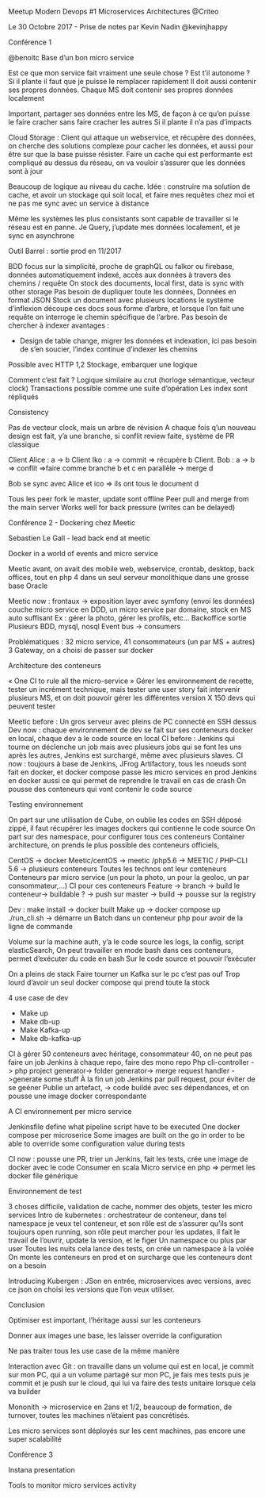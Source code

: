 Meetup Modern Devops #1 Microservices Architectures @Criteo

Le 30 Octobre 2017 - Prise de notes par Kevin Nadin @kevinjhappy



Conférence 1 

@benoitc
Base d’un bon micro service

Est ce que mon service fait vraiment une seule chose ?
Est t’il autonome ? Si il plante il faut que je puisse le remplacer rapidement
Il doit aussi contenir ses propres données.
Chaque MS doit contenir ses propres données localement

Important, partager ses données entre les MS, de façon à ce qu’on puisse le faire cracher sans faire cracher les autres
Si il plante il n’a pas d’impacts

Cloud Storage :
Client qui attaque un webservice, et récupère des données, on cherche des solutions complexe pour cacher les données, et aussi pour être sur que la base puisse résister.
Faire un cache qui est performante est compliqué au dessus du réseau, on va vouloir s’assurer que les données sont à jour

Beaucoup de logique au niveau du cache.
Idée : construire ma solution de cache, et avoir un stockage qui soit local, et faire mes requêtes chez moi et ne pas me sync avec un service à distance

Même les systèmes les plus consistants sont capable de travailler si le réseau est en panne.
Je Query, j’update mes données localement, et je sync en asynchrone

Outil Barrel : sortie prod en 11/2017

BDD focus sur la simplicité, proche de graphQL ou falkor ou firebase, données automatiquement indexé, accès aux données à travers des chemins / requête
On stock des documents, local first, data is sync with other storage
Pas besoin de dupliquer toute les données,
Données en format JSON
Stock un document avec plusieurs locations le système d’inflexion découpe ces docs sous forme d’arbre, et lorsque l’on fait une requête on interroge le chemin spécifique de l’arbre.
Pas besoin de chercher à indexer
 avantages :
- Design de table change, migrer les données et indexation, ici pas besoin de s’en soucier, l’index continue d’indexer les chemins

Possible avec HTTP 1,2
Stockage, embarquer une logique

Comment c’est fait ?
Logique similaire au crut (horloge sémantique, vecteur clock)
Transactions possible comme une suite d’opération
Les index sont répliqués

Consistency

Pas de vecteur clock, mais un arbre de révision
A chaque fois q’un nouveau design est fait, y’a une branche, si conflit review faite, système de PR classique

Client Alice : a -> b 
Client Iko : a -> commit => récupère b
Client. Bob : a -> b => conflit =>faire comme branche b et c  en parallèle -> merge d

Bob se sync avec Alice et ico => ils ont tous le document d

Tous les peer fork le master, update sont offline
Peer pull and merge from the main server
Works well for back pressure (writes can be delayed)



Conférence 2 - Dockering chez Meetic

Sebastien Le Gall - lead back end at meetic

Docker in a world of events and micro service

Meetic avant, on avait des mobile web, webservice, crontab, desktop, back offices, tout en php 4 dans un seul serveur monolithique dans une grosse base Oracle

Meetic now : frontaux -> exposition layer avec symfony (envoi les données) couche micro service en DDD, un micro service par domaine, stock en MS auto suffisant
Ex : gérer la photo, gérer les profils, etc…
Backoffice sortie
Plusieurs BDD, mysql, nosql
Event bus -> consumers

Problématiques : 32 micro service, 41 consommateurs (un par MS + autres)
3 Gateway, on a choisi de passer sur docker 

Architecture des conteneurs

« One CI to rule all the micro-service »
Gérer les environnement de recette, tester un incrément technique, mais tester une user story fait intervenir plusieurs MS, et on doit pouvoir gérer les différentes version X 150 devs qui peuvent tester

Meetic before : Un gros serveur avec pleins de PC connecté en SSH dessus
Dev now : chaque environnement de dev se fait sur ses conteneurs docker en local, chaque dev a le code source en local
CI before : Jenkins qui tourne on déclenche un job mais avec plusieurs jobs qui se font les uns après les autres, Jenkins est surchargé, même avec plusieurs slaves.
CI now : toujours à base de Jenkins, JFrog Artifactory, tous les noeuds sont fait en docker, et docker compose passe les micro services en prod
Jenkins en docker aussi ce qui permet de reprendre le travail en cas de crash
On pousse des conteneurs qui vont contenir le code source

Testing environnement

On part sur une utilisation de Cube, on oublie les codes en SSH déposé zippé, il faut récupérer les images dockers qui contienne le code source
On part sur des namespace, pour configurer tous ces conteneurs
Container architecture, on prends le plus possible des conteneurs officiels,

CentOS -> docker Meetic/centOS -> meetic /php5.6 -> MEETIC / PHP-CLI 5.6 -> plusieurs conteneurs
Toutes les technos ont leur conteneurs
Conteneurs par micro service (un pour la photo, un pour la geoloc, un par consommateur,…) 
CI pour ces conteneurs
Feature -> branch -> build le conteneur-> buildable ? -> push sur master -> build -> pousse sur la registry

Dev : make install -> docker built
Make up -> docker compose up
./run_cli.sh -> démarre un Batch dans un conteneur php pour avoir de la ligne de commande

Volume sur la machine auth, y’a le code source les logs, la config, script elasticSearch, 
On peut travailler en mode bash dans ces conteneurs, permet d’exécuter du code en bash
Sur le code source et pouvoir l’exécuter

On a pleins de stack
Faire tourner un Kafka sur le pc c’est pas ouf
Trop lourd d’avoir un seul docker compose qui prend toute la stock

4 use case de dev

- Make up
- Make db-up
- Make Kafka-up
- Make db-kafka-up

CI à gérer
50 conteneurs avec héritage, consommateur 40, on ne peut pas faire un job Jenkins à chaque repo, faire des mono repo
Php cli-controller -> php project generator-> folder generator-> merge request handler ->generate some stuff
À la fin un job Jenkins par pull request, pour éviter de se geéner
Publie un artefact, -> code buildé avec ses dépendances, et on pousse une image docker correspondante

A CI environnement per micro service

Jenkinsfile define what pipeline script have to be executed
One docker compose per microserice
Some images are built on the go in order to be able to override some configuration value during tests

CI now : pousse une PR, trier un Jenkins, fait les tests, crée une image de docker avec le code
Consumer en scala
Micro service en php 
=> permet les docker file générique

Environnement de test

3 choses difficile, validation de cache, nommer des objets, tester les micro services
Intro de kubernetes : orchestrateur de conteneur, dans tel namespace je veux tel conteneur, et son rôle est de s’assurer qu’ils sont toujours open running, son rôle peut marcher pour les updates, il fait le travail de l’ouvrir, update la version, et le figer
Un namespace ou plus par user
Toutes les nuits cela lance des tests, on crée un namespace à la volée
On monte les conteneurs en prod et on surcharge que les conteneurs dont on a besoin

Introducing Kubergen : JSon en entrée, microservices avec versions, avec ce json on choisi les versions que l’on veux utiliser.

Conclusion

Optimiser est important, l’héritage aussi sur les conteneurs

Donner aux images une base, les laisser override la configuration

Ne pas traiter tous les use case de la même manière

Interaction avec Git : on travaille dans un volume qui est en local, je commit sur mon PC, qui a un volume partagé sur mon PC, je fais mes tests puis je commit et je push sur le cloud, qui lui va faire des tests unitaire lorsque cela va builder

Mononith -> microservice en 2ans et 1/2, beaucoup de formation, de turnover, toutes les machines n’étaient pas concrétisés.

Les micro services sont déployés sur les cent machines, pas encore une super scalabilité



Conférence 3

Instana presentation

Tools to monitor micro services activity
